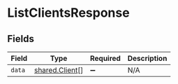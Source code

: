 # ListClientsResponse


## Fields

| Field                                            | Type                                             | Required                                         | Description                                      |
| ------------------------------------------------ | ------------------------------------------------ | ------------------------------------------------ | ------------------------------------------------ |
| `data`                                           | [shared.Client](../../models/shared/client.md)[] | :heavy_minus_sign:                               | N/A                                              |